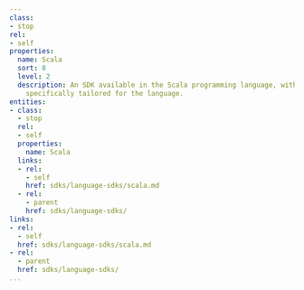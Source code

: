```yaml
---
class:
- stop
rel:
- self
properties:
  name: Scala
  sort: 8
  level: 2
  description: An SDK available in the Scala programming language, with consideration
    specifically tailored for the language.
entities:
- class:
  - stop
  rel:
  - self
  properties:
    name: Scala
  links:
  - rel:
    - self
    href: sdks/language-sdks/scala.md
  - rel:
    - parent
    href: sdks/language-sdks/
links:
- rel:
  - self
  href: sdks/language-sdks/scala.md
- rel:
  - parent
  href: sdks/language-sdks/
...
```

